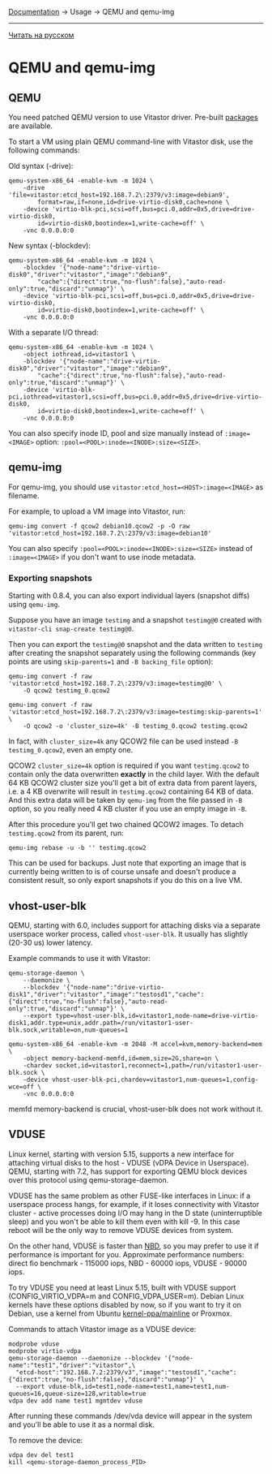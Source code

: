 [Documentation](../../README.md#documentation) → Usage → QEMU and qemu-img

-----

[Читать на русском](qemu.ru.md)

# QEMU and qemu-img

## QEMU

You need patched QEMU version to use Vitastor driver. Pre-built [packages](../installation/packages.en.md) are available.

To start a VM using plain QEMU command-line with Vitastor disk, use the following commands:

Old syntax (-drive):

```
qemu-system-x86_64 -enable-kvm -m 1024 \
    -drive 'file=vitastor:etcd_host=192.168.7.2\:2379/v3:image=debian9',
        format=raw,if=none,id=drive-virtio-disk0,cache=none \
    -device 'virtio-blk-pci,scsi=off,bus=pci.0,addr=0x5,drive=drive-virtio-disk0,
        id=virtio-disk0,bootindex=1,write-cache=off' \
    -vnc 0.0.0.0:0
```

New syntax (-blockdev):

```
qemu-system-x86_64 -enable-kvm -m 1024 \
    -blockdev '{"node-name":"drive-virtio-disk0","driver":"vitastor","image":"debian9",
        "cache":{"direct":true,"no-flush":false},"auto-read-only":true,"discard":"unmap"}' \
    -device 'virtio-blk-pci,scsi=off,bus=pci.0,addr=0x5,drive=drive-virtio-disk0,
        id=virtio-disk0,bootindex=1,write-cache=off' \
    -vnc 0.0.0.0:0
```

With a separate I/O thread:

```
qemu-system-x86_64 -enable-kvm -m 1024 \
    -object iothread,id=vitastor1 \
    -blockdev '{"node-name":"drive-virtio-disk0","driver":"vitastor","image":"debian9",
        "cache":{"direct":true,"no-flush":false},"auto-read-only":true,"discard":"unmap"}' \
    -device 'virtio-blk-pci,iothread=vitastor1,scsi=off,bus=pci.0,addr=0x5,drive=drive-virtio-disk0,
        id=virtio-disk0,bootindex=1,write-cache=off' \
    -vnc 0.0.0.0:0
```

You can also specify inode ID, pool and size manually instead of `:image=<IMAGE>` option: `:pool=<POOL>:inode=<INODE>:size=<SIZE>`.

## qemu-img

For qemu-img, you should use `vitastor:etcd_host=<HOST>:image=<IMAGE>` as filename.

For example, to upload a VM image into Vitastor, run:

```
qemu-img convert -f qcow2 debian10.qcow2 -p -O raw 'vitastor:etcd_host=192.168.7.2\:2379/v3:image=debian10'
```

You can also specify `:pool=<POOL>:inode=<INODE>:size=<SIZE>` instead of `:image=<IMAGE>`
if you don't want to use inode metadata.

### Exporting snapshots

Starting with 0.8.4, you can also export individual layers (snapshot diffs) using `qemu-img`.

Suppose you have an image `testimg` and a snapshot `testimg@0` created with `vitastor-cli snap-create testimg@0`.

Then you can export the `testimg@0` snapshot and the data written to `testimg` after creating
the snapshot separately using the following commands (key points are using `skip-parents=1` and
`-B backing_file` option):

```
qemu-img convert -f raw 'vitastor:etcd_host=192.168.7.2\:2379/v3:image=testimg@0' \
    -O qcow2 testimg_0.qcow2

qemu-img convert -f raw 'vitastor:etcd_host=192.168.7.2\:2379/v3:image=testimg:skip-parents=1' \
    -O qcow2 -o 'cluster_size=4k' -B testimg_0.qcow2 testimg.qcow2
```

In fact, with `cluster_size=4k` any QCOW2 file can be used instead `-B testimg_0.qcow2`, even an empty one.

QCOW2 `cluster_size=4k` option is required if you want `testimg.qcow2` to contain only the data
overwritten  **exactly** in the child layer. With the default 64 KB QCOW2 cluster size you'll
get a bit of extra data from parent layers, i.e. a 4 KB overwrite will result in `testimg.qcow2`
containing 64 KB of data. And this extra data will be taken by `qemu-img` from the file passed
in `-B` option, so you really need 4 KB cluster if you use an empty image in `-B`.

After this procedure you'll get two chained QCOW2 images. To detach `testimg.qcow2` from
its parent, run:

```
qemu-img rebase -u -b '' testimg.qcow2
```

This can be used for backups. Just note that exporting an image that is currently being written to
is of course unsafe and doesn't produce a consistent result, so only export snapshots if you do this
on a live VM.

## vhost-user-blk

QEMU, starting with 6.0, includes support for attaching disks via a separate
userspace worker process, called `vhost-user-blk`. It usually has slightly (20-30 us)
lower latency.

Example commands to use it with Vitastor:

```
qemu-storage-daemon \
    --daemonize \
    --blockdev '{"node-name":"drive-virtio-disk1","driver":"vitastor","image":"testosd1","cache":{"direct":true,"no-flush":false},"auto-read-only":true,"discard":"unmap"}' \
    --export type=vhost-user-blk,id=vitastor1,node-name=drive-virtio-disk1,addr.type=unix,addr.path=/run/vitastor1-user-blk.sock,writable=on,num-queues=1

qemu-system-x86_64 -enable-kvm -m 2048 -M accel=kvm,memory-backend=mem \
    -object memory-backend-memfd,id=mem,size=2G,share=on \
    -chardev socket,id=vitastor1,reconnect=1,path=/run/vitastor1-user-blk.sock \
    -device vhost-user-blk-pci,chardev=vitastor1,num-queues=1,config-wce=off \
    -vnc 0.0.0.0:0
```

memfd memory-backend is crucial, vhost-user-blk does not work without it.

## VDUSE

Linux kernel, starting with version 5.15, supports a new interface for attaching virtual disks
to the host - VDUSE (vDPA Device in Userspace). QEMU, starting with 7.2, has support for
exporting QEMU block devices over this protocol using qemu-storage-daemon.

VDUSE has the same problem as other FUSE-like interfaces in Linux: if a userspace process hangs,
for example, if it loses connectivity with Vitastor cluster - active processes doing I/O may
hang in the D state (uninterruptible sleep) and you won't be able to kill them even with kill -9.
In this case reboot will be the only way to remove VDUSE devices from system.

On the other hand, VDUSE is faster than [NBD](nbd.en.md), so you may prefer to use it if
performance is important for you. Approximate performance numbers:
direct fio benchmark - 115000 iops, NBD - 60000 iops, VDUSE - 90000 iops.

To try VDUSE you need at least Linux 5.15, built with VDUSE support
(CONFIG_VIRTIO_VDPA=m and CONFIG_VDPA_USER=m). Debian Linux kernels have these options
disabled by now, so if you want to try it on Debian, use a kernel from Ubuntu
[kernel-ppa/mainline](https://kernel.ubuntu.com/~kernel-ppa/mainline/) or Proxmox.

Commands to attach Vitastor image as a VDUSE device:

```
modprobe vduse
modprobe virtio-vdpa
qemu-storage-daemon --daemonize --blockdev '{"node-name":"test1","driver":"vitastor",\
  "etcd-host":"192.168.7.2:2379/v3","image":"testosd1","cache":{"direct":true,"no-flush":false},"discard":"unmap"}' \
  --export vduse-blk,id=test1,node-name=test1,name=test1,num-queues=16,queue-size=128,writable=true
vdpa dev add name test1 mgmtdev vduse
```

After running these commands /dev/vda device will appear in the system and you'll be able to
use it as a normal disk.

To remove the device:

```
vdpa dev del test1
kill <qemu-storage-daemon_process_PID>
```
